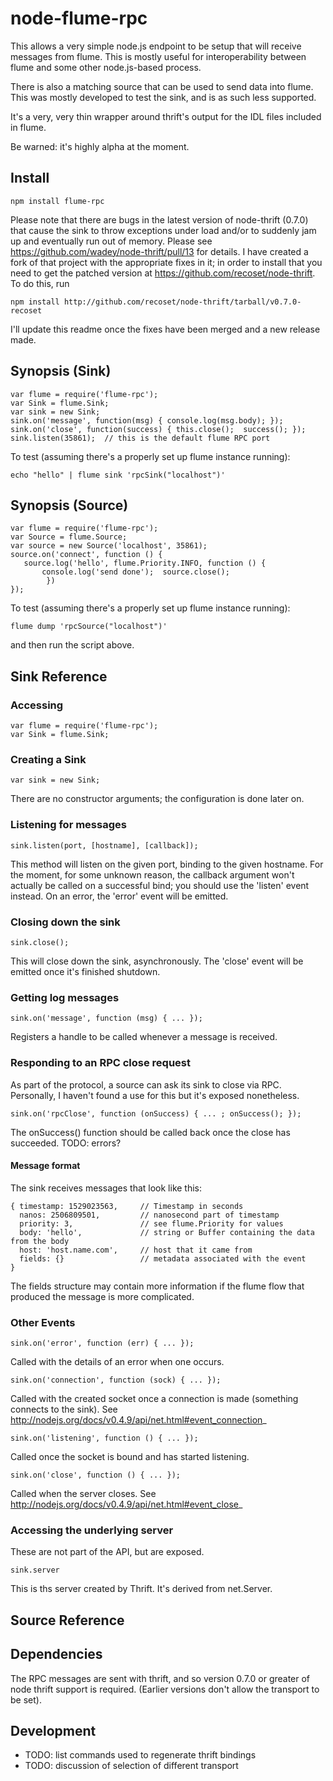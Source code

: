 # node-flume-rpc

This allows a very simple node.js endpoint to be setup that will receive
messages from flume.  This is mostly useful for interoperability between
flume and some other node.js-based process.

There is also a matching source that can be used to send data into flume.
This was mostly developed to test the sink, and is as such less supported.

It's a very, very thin wrapper around thrift's output for the IDL files
included in flume.

Be warned: it's highly alpha at the moment.


## Install

    npm install flume-rpc

Please note that there are bugs in the latest version of node-thrift
(0.7.0) that cause the sink to throw exceptions under load and/or to suddenly
jam up and eventually run out of memory.  Please see
https://github.com/wadey/node-thrift/pull/13 for details.  I have created
a fork of that project with the appropriate fixes in it; in order to
install that you need to get the patched version at
https://github.com/recoset/node-thrift.  To do this, run

    npm install http://github.com/recoset/node-thrift/tarball/v0.7.0-recoset
   
I'll update this readme once the fixes have been merged and a new release
made.

## Synopsis (Sink)

    var flume = require('flume-rpc');
    var Sink = flume.Sink;
    var sink = new Sink;
    sink.on('message', function(msg) { console.log(msg.body); });
    sink.on('close', function(success) { this.close();  success(); });
    sink.listen(35861);  // this is the default flume RPC port

To test (assuming there's a properly set up flume instance running):

    echo "hello" | flume sink 'rpcSink("localhost")'


## Synopsis (Source)

    var flume = require('flume-rpc');
    var Source = flume.Source;
    var source = new Source('localhost', 35861);
    source.on('connect', function () {
       source.log('hello', flume.Priority.INFO, function () {
           console.log('send done');  source.close();
            })
    });

To test (assuming there's a properly set up flume instance running):

    flume dump 'rpcSource("localhost")'

and then run the script above.

## Sink Reference

### Accessing

    var flume = require('flume-rpc');
    var Sink = flume.Sink;


### Creating a Sink

    var sink = new Sink;

There are no constructor arguments; the configuration is done later on.

### Listening for messages

    sink.listen(port, [hostname], [callback]);

This method will listen on the given port, binding to the given hostname.
For the moment, for some unknown reason, the callback argument won't
actually be called on a successful bind; you should use the 'listen'
event instead.  On an error, the 'error' event will be emitted.


### Closing down the sink

    sink.close();
    
This will close down the sink, asynchronously.  The 'close' event will be
emitted once it's finished shutdown.


### Getting log messages

    sink.on('message', function (msg) { ... });

Registers a handle to be called whenever a message is received.


### Responding to an RPC close request

As part of the protocol, a source can ask its sink to close via RPC.
Personally, I haven't found a use for this but it's exposed nonetheless.

    sink.on('rpcClose', function (onSuccess) { ... ; onSuccess(); });

The onSuccess() function should be called back once the close has succeeded.
TODO: errors?

#### Message format

The sink receives messages that look like this:

    { timestamp: 1529023563,     // Timestamp in seconds
      nanos: 2506809501,         // nanosecond part of timestamp
      priority: 3,               // see flume.Priority for values
      body: 'hello',             // string or Buffer containing the data from the body
      host: 'host.name.com',     // host that it came from
      fields: {}                 // metadata associated with the event
    }

The fields structure may contain more information if the flume flow that
produced the message is more complicated.


### Other Events

    sink.on('error', function (err) { ... });
    
Called with the details of an error when one occurs.
    
    sink.on('connection', function (sock) { ... });
    
Called with the created socket once a connection is made (something
connects to the sink).  See http://nodejs.org/docs/v0.4.9/api/net.html#event_connection_
    
    sink.on('listening', function () { ... });
    
Called once the socket is bound and has started listening.
    
    sink.on('close', function () { ... });

Called when the server closes.  See http://nodejs.org/docs/v0.4.9/api/net.html#event_close_

### Accessing the underlying server

These are not part of the API, but are exposed.

    sink.server

This is ths server created by Thrift.  It's derived from net.Server.


## Source Reference


## Dependencies

The RPC messages are sent with thrift, and so version 0.7.0 or greater of
node thrift support is required.  (Earlier versions don't allow the
transport to be set).

## Development

* TODO: list commands used to regenerate thrift bindings
* TODO: discussion of selection of different transport